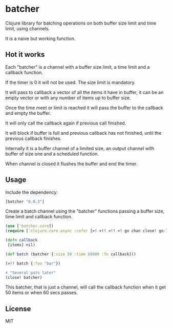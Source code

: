 # batcher

Clojure library for batching operations on both buffer size limit and time limit, using channels.

It is a naive but working function.

## Hot it works

Each "batcher" is a channel with a buffer size limit, a time limit and a callback function.

If the timer is 0 it will not be used. The size limit is mandatory.

It will pass to callback a vector of all the items it have in buffer, it can be an empty vector or with any number of items up to buffer size.

Once the time meet or limit is reached it will pass the buffer to the callback and empty the buffer.

It will only call the callback again if previous call finished.

It will block if buffer is full and previous callback has not finished, until the previous callback finishes.

Internally it is a buffer channel of a limited size, an output channel with buffer of size one and a scheduled function.

When channel is closed it flushes the buffer and end the timer.

## Usage

Include the dependency:

```clojure
[batcher "0.0.3"]
```

Create a batch channel using the "batcher" functions passing a buffer size, time limit and callback function.


```clojure
(use ['batcher.core])
(require ['clojure.core.async :refer [>! >!! <!! <! go chan close! go-loop]])

(defn callback 
 [items] nil)

(def batch (batcher {:size 50 :time 60000 :fn callback}))

(>!! batch {:foo "bar"})

#_"Several puts later"
(close! batcher)

```

This batcher, that is just a channel, will call the callback function when it get 50 items or when 60 secs passes.

## License

MIT


